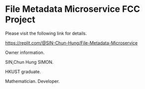 # File Metadata Microservice FCC Project

Please visit the following link for details. 

https://replit.com/@SIN-Chun-Hung/File-Metadata-Microservice

Owner information.

SIN,Chun Hung SIMON.

HKUST graduate.

Mathematician. Developer.

